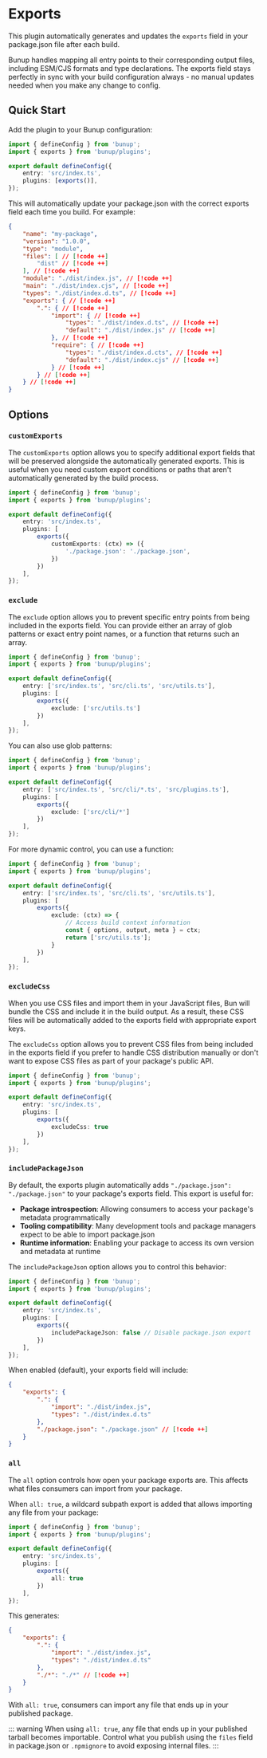 # Exports

This plugin automatically generates and updates the `exports` field in your package.json file after each build.

Bunup handles mapping all entry points to their corresponding output files, including ESM/CJS formats and type declarations. The exports field stays perfectly in sync with your build configuration always - no manual updates needed when you make any change to config.

## Quick Start

Add the plugin to your Bunup configuration:

```ts [bunup.config.ts]
import { defineConfig } from 'bunup';
import { exports } from 'bunup/plugins';

export default defineConfig({
	entry: 'src/index.ts',
	plugins: [exports()],
});
```

This will automatically update your package.json with the correct exports field each time you build. For example:

```json [package.json]
{
	"name": "my-package",
	"version": "1.0.0",
	"type": "module",
	"files": [ // [!code ++]
		"dist" // [!code ++]
	], // [!code ++]
	"module": "./dist/index.js", // [!code ++]
	"main": "./dist/index.cjs", // [!code ++]
	"types": "./dist/index.d.ts", // [!code ++]
	"exports": { // [!code ++]
		".": { // [!code ++]
			"import": { // [!code ++]
				"types": "./dist/index.d.ts", // [!code ++]
				"default": "./dist/index.js" // [!code ++]
			}, // [!code ++]
			"require": { // [!code ++]
				"types": "./dist/index.d.cts", // [!code ++]
				"default": "./dist/index.cjs" // [!code ++]
			} // [!code ++]
		} // [!code ++]
	} // [!code ++]
}
```

## Options

### `customExports`

The `customExports` option allows you to specify additional export fields that will be preserved alongside the automatically generated exports. This is useful when you need custom export conditions or paths that aren't automatically generated by the build process.

```ts [bunup.config.ts]
import { defineConfig } from 'bunup';
import { exports } from 'bunup/plugins';

export default defineConfig({
	entry: 'src/index.ts',
	plugins: [
		exports({
			customExports: (ctx) => ({
				'./package.json': './package.json',
			})
		})
	],
});
```

### `exclude`

The `exclude` option allows you to prevent specific entry points from being included in the exports field. You can provide either an array of glob patterns or exact entry point names, or a function that returns such an array.

```ts [bunup.config.ts]
import { defineConfig } from 'bunup';
import { exports } from 'bunup/plugins';

export default defineConfig({
	entry: ['src/index.ts', 'src/cli.ts', 'src/utils.ts'],
	plugins: [
		exports({
			exclude: ['src/utils.ts']
		})
	],
});
```

You can also use glob patterns:

```ts [bunup.config.ts]
import { defineConfig } from 'bunup';
import { exports } from 'bunup/plugins';

export default defineConfig({
	entry: ['src/index.ts', 'src/cli/*.ts', 'src/plugins.ts'],
	plugins: [
		exports({
			exclude: ['src/cli/*']
		})
	],
});
```

For more dynamic control, you can use a function:

```ts [bunup.config.ts]
import { defineConfig } from 'bunup';
import { exports } from 'bunup/plugins';

export default defineConfig({
	entry: ['src/index.ts', 'src/cli.ts', 'src/utils.ts'],
	plugins: [
		exports({
			exclude: (ctx) => {
				// Access build context information
				const { options, output, meta } = ctx;
				return ['src/utils.ts'];
			}
		})
	],
});
```

### `excludeCss`

When you use CSS files and import them in your JavaScript files, Bun will bundle the CSS and include it in the build output. As a result, these CSS files will be automatically added to the exports field with appropriate export keys.

The `excludeCss` option allows you to prevent CSS files from being included in the exports field if you prefer to handle CSS distribution manually or don't want to expose CSS files as part of your package's public API.

```ts [bunup.config.ts]
import { defineConfig } from 'bunup';
import { exports } from 'bunup/plugins';

export default defineConfig({
	entry: 'src/index.ts',
	plugins: [
		exports({
			excludeCss: true
		})
	],
});
```

### `includePackageJson`

By default, the exports plugin automatically adds `"./package.json": "./package.json"` to your package's exports field. This export is useful for:

- **Package introspection**: Allowing consumers to access your package's metadata programmatically
- **Tooling compatibility**: Many development tools and package managers expect to be able to import package.json
- **Runtime information**: Enabling your package to access its own version and metadata at runtime

The `includePackageJson` option allows you to control this behavior:

```ts [bunup.config.ts]
import { defineConfig } from 'bunup';
import { exports } from 'bunup/plugins';

export default defineConfig({
	entry: 'src/index.ts',
	plugins: [
		exports({
			includePackageJson: false // Disable package.json export
		})
	],
});
```

When enabled (default), your exports field will include:

```json [package.json]
{
	"exports": {
		".": {
			"import": "./dist/index.js",
			"types": "./dist/index.d.ts"
		},
		"./package.json": "./package.json" // [!code ++]
	}
}
```

### `all`

The `all` option controls how open your package exports are. This affects what files consumers can import from your package.

When `all: true`, a wildcard subpath export is added that allows importing any file from your package:

```ts [bunup.config.ts]
import { defineConfig } from 'bunup';
import { exports } from 'bunup/plugins';

export default defineConfig({
	entry: 'src/index.ts',
	plugins: [
		exports({
			all: true
		})
	],
});
```

This generates:

```json [package.json]
{
	"exports": {
		".": {
			"import": "./dist/index.js",
			"types": "./dist/index.d.ts"
		},
		"./*": "./*" // [!code ++]
	}
}
```

With `all: true`, consumers can import any file that ends up in your published package.

::: warning
When using `all: true`, any file that ends up in your published tarball becomes importable. Control what you publish using the `files` field in package.json or `.npmignore` to avoid exposing internal files.
:::
